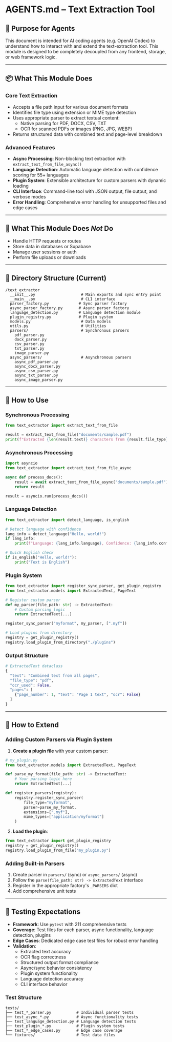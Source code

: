 # AGENTS.md – Text Extraction Tool

## 🧠 Purpose for Agents

This document is intended for AI coding agents (e.g. OpenAI Codex) to understand how to interact with and extend the text-extraction tool. This module is designed to be completely decoupled from any frontend, storage, or web framework logic.

---

## 📦 What This Module Does

### Core Text Extraction
- Accepts a file path input for various document formats
- Identifies file type using extension or MIME type detection
- Uses appropriate parser to extract textual content:
  - Native parsing for PDF, DOCX, CSV, TXT
  - OCR for scanned PDFs or images (PNG, JPG, WEBP)
- Returns structured data with combined text and page-level breakdown

### Advanced Features
- **Async Processing**: Non-blocking text extraction with `extract_text_from_file_async()`
- **Language Detection**: Automatic language detection with confidence scoring for 55+ languages
- **Plugin System**: Extensible architecture for custom parsers with dynamic loading
- **CLI Interface**: Command-line tool with JSON output, file output, and verbose modes
- **Error Handling**: Comprehensive error handling for unsupported files and edge cases

---

## 🚫 What This Module Does *Not* Do

- Handle HTTP requests or routes
- Store data in databases or Supabase
- Manage user sessions or auth
- Perform file uploads or downloads

---

## 📂 Directory Structure (Current)

```
/text_extractor
  __init__.py                    # Main exports and sync entry point
  __main__.py                    # CLI interface
  parser_factory.py             # Sync parser factory
  async_parser_factory.py       # Async parser factory
  language_detection.py         # Language detection module
  plugin_registry.py            # Plugin system
  models.py                      # Data models
  utils.py                       # Utilities
  parsers/                       # Synchronous parsers
    pdf_parser.py
    docx_parser.py
    csv_parser.py
    txt_parser.py
    image_parser.py
  async_parsers/                 # Asynchronous parsers
    async_pdf_parser.py
    async_docx_parser.py
    async_csv_parser.py
    async_txt_parser.py
    async_image_parser.py
```

---

## 🧰 How to Use

### Synchronous Processing
```python
from text_extractor import extract_text_from_file

result = extract_text_from_file("documents/sample.pdf")
print(f"Extracted {len(result.text)} characters from {result.file_type}")
```

### Asynchronous Processing
```python
import asyncio
from text_extractor import extract_text_from_file_async

async def process_docs():
    result = await extract_text_from_file_async("documents/sample.pdf")
    return result

result = asyncio.run(process_docs())
```

### Language Detection
```python
from text_extractor import detect_language, is_english

# Detect language with confidence
lang_info = detect_language("Hello, world!")
if lang_info:
    print(f"Language: {lang_info.language}, Confidence: {lang_info.confidence}")

# Quick English check
if is_english("Hello, world!"):
    print("Text is English")
```

### Plugin System
```python
from text_extractor import register_sync_parser, get_plugin_registry
from text_extractor.models import ExtractedText, PageText

# Register custom parser
def my_parser(file_path: str) -> ExtractedText:
    # Custom parsing logic
    return ExtractedText(...)

register_sync_parser("myformat", my_parser, [".myf"])

# Load plugins from directory
registry = get_plugin_registry()
registry.load_plugin_from_directory("./plugins")
```

### Output Structure
```python
# ExtractedText dataclass
{
  "text": "Combined text from all pages",
  "file_type": "pdf",
  "ocr_used": False,
  "pages": [
    {"page_number": 1, "text": "Page 1 text", "ocr": False}
  ]
}
```

---

## 🧩 How to Extend

### Adding Custom Parsers via Plugin System

1. **Create a plugin file** with your custom parser:
```python
# my_plugin.py
from text_extractor.models import ExtractedText, PageText

def parse_my_format(file_path: str) -> ExtractedText:
    # Your parsing logic here
    return ExtractedText(...)

def register_parsers(registry):
    registry.register_sync_parser(
        file_type="myformat",
        parser=parse_my_format,
        extensions=[".myf"],
        mime_types=["application/myformat"]
    )
```

2. **Load the plugin**:
```python
from text_extractor import get_plugin_registry
registry = get_plugin_registry()
registry.load_plugin_from_file("my_plugin.py")
```

### Adding Built-in Parsers

1. Create parser in `parsers/` (sync) or `async_parsers/` (async)
2. Follow the `parse(file_path: str) -> ExtractedText` interface
3. Register in the appropriate factory's `_PARSERS` dict
4. Add comprehensive unit tests

---

## 🧪 Testing Expectations

- **Framework**: Use `pytest` with 211 comprehensive tests
- **Coverage**: Test files for each parser, async functionality, language detection, plugins
- **Edge Cases**: Dedicated edge case test files for robust error handling
- **Validation**:
  - Extracted text accuracy
  - OCR flag correctness
  - Structured output format compliance
  - Async/sync behavior consistency
  - Plugin system functionality
  - Language detection accuracy
  - CLI interface behavior

### Test Structure
```
tests/
├── test_*_parser.py           # Individual parser tests
├── test_async_*.py            # Async functionality tests
├── test_language_detection.py # Language detection tests
├── test_plugin_*.py           # Plugin system tests
├── test_*_edge_cases.py       # Edge case coverage
└── fixtures/                  # Test data files
```
